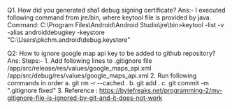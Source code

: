 Q1. How did you generated sha1 debug signing certificate?
Ans:- I executed following command from jre/bin, where keytool file is provided by java.
Command: C:\Program Files\Android\Android Studio\jre\bin>keytool -list -v -alias androiddebugkey -keystore "C:\Users\pkchm\.android\debug.keystore"

Q2: How to ignore google map api key to be added to github repository?
Ans: Steps:-
     1. Add following lines to .gitignore file
        /app/src/release/res/values/google_maps_api.xml
        /app/src/debug/res/values/google_maps_api.xml
     2. Run following commands in order
         a. git rm -r --cached .
         b. git add .
         c. git commit -m ".gitignore fixed"
     3. Reference : https://bytefreaks.net/programming-2/my-gitignore-file-is-ignored-by-git-and-it-does-not-work
